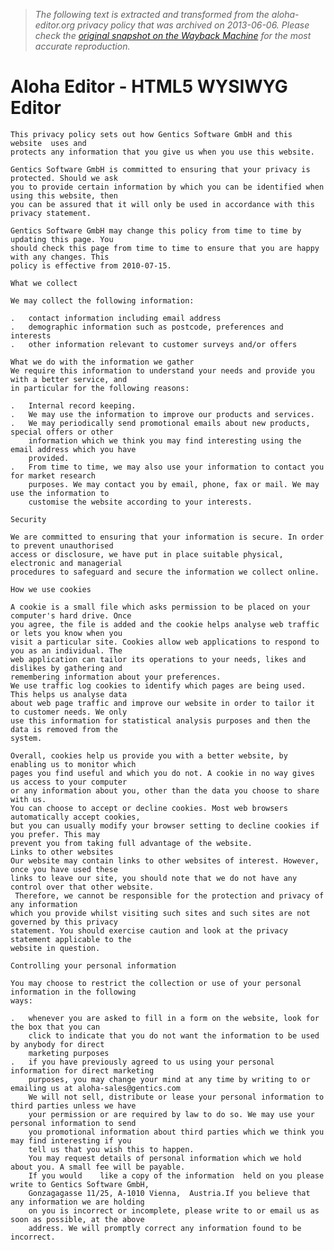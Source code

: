 > *The following text is extracted and transformed from the aloha-editor.org privacy policy that was archived on 2013-06-06. Please check the [original snapshot on the Wayback Machine](https://web.archive.org/web/20130606080012id_/http%3A//aloha-editor.org/privacy.php) for the most accurate reproduction.*

# Aloha Editor - HTML5 WYSIWYG Editor


    This privacy policy sets out how Gentics Software GmbH and this website  uses and
    protects any information that you give us when you use this website.
    
    Gentics Software GmbH is committed to ensuring that your privacy is protected. Should we ask
    you to provide certain information by which you can be identified when using this website, then
    you can be assured that it will only be used in accordance with this privacy statement.
    
    Gentics Software GmbH may change this policy from time to time by updating this page. You
    should check this page from time to time to ensure that you are happy with any changes. This
    policy is effective from 2010-07-15.
    
    What we collect
    
    We may collect the following information:
    
    .	contact information including email address
    .	demographic information such as postcode, preferences and interests
    .	other information relevant to customer surveys and/or offers
    
    What we do with the information we gather
    We require this information to understand your needs and provide you with a better service, and
    in particular for the following reasons:
    
    .	Internal record keeping. 
    .	We may use the information to improve our products and services. 
    .	We may periodically send promotional emails about new products, special offers or other
    	information which we think you may find interesting using the email address which you have
    	provided.  
    .	From time to time, we may also use your information to contact you for market research
    	purposes. We may contact you by email, phone, fax or mail. We may use the information to
    	customise the website according to your interests.
    
    Security
    
    We are committed to ensuring that your information is secure. In order to prevent unauthorised
    access or disclosure, we have put in place suitable physical, electronic and managerial
    procedures to safeguard and secure the information we collect online. 
    
    How we use cookies
    
    A cookie is a small file which asks permission to be placed on your computer's hard drive. Once
    you agree, the file is added and the cookie helps analyse web traffic or lets you know when you
    visit a particular site. Cookies allow web applications to respond to you as an individual. The
    web application can tailor its operations to your needs, likes and dislikes by gathering and
    remembering information about your preferences. 
    We use traffic log cookies to identify which pages are being used. This helps us analyse data
    about web page traffic and improve our website in order to tailor it to customer needs. We only
    use this information for statistical analysis purposes and then the data is removed from the
    system. 
    
    Overall, cookies help us provide you with a better website, by enabling us to monitor which
    pages you find useful and which you do not. A cookie in no way gives us access to your computer
    or any information about you, other than the data you choose to share with us. 
    You can choose to accept or decline cookies. Most web browsers automatically accept cookies,
    but you can usually modify your browser setting to decline cookies if you prefer. This may
    prevent you from taking full advantage of the website.
    Links to other websites
    Our website may contain links to other websites of interest. However, once you have used these
    links to leave our site, you should note that we do not have any control over that other website.
     Therefore, we cannot be responsible for the protection and privacy of any information
    which you provide whilst visiting such sites and such sites are not governed by this privacy
    statement. You should exercise caution and look at the privacy statement applicable to the
    website in question.
    
    Controlling your personal information
    
    You may choose to restrict the collection or use of your personal information in the following
    ways:
    
    .	whenever you are asked to fill in a form on the website, look for the box that you can
    	click to indicate that you do not want the information to be used by anybody for direct
    	marketing purposes
    .	if you have previously agreed to us using your personal information for direct marketing
    	purposes, you may change your mind at any time by writing to or emailing us at aloha-sales@gentics.com 
    	We will not sell, distribute or lease your personal information to third parties unless we have
    	your permission or are required by law to do so. We may use your personal information to send
    	you promotional information about third parties which we think you may find interesting if you
    	tell us that you wish this to happen.
    	You may request details of personal information which we hold about you. A small fee will be payable.
    	If you would 	like a copy of the information 	held on you please write to Gentics Software GmbH, 
    	Gonzagagasse 11/25, A-1010 Vienna, 	Austria.If you believe that any information we are holding 
    	on you is incorrect or incomplete, please write to or email us as soon as possible, at the above 
    	address. We will promptly correct any information found to be incorrect.
    
